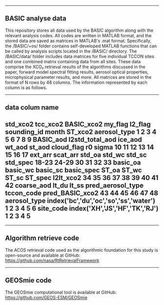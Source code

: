 ----------------------
BASIC analyse data
----------------------
This repository stores all data used by the BASIC algorithm along with the relevant analysis codes. 
All codes are written in MATLAB format, and the stored data are saved as matrices in MATLAB's .mat format.
Specifically, the /BASIC/+os/ folder contains self-developed MATLAB functions that 
can be called by analysis scripts located in the /BASIC/ directory. 
The /BASIC/data/ folder includes data matrices for five individual TCCON sites and one combined matrix containing data from all sites. 
These data comprise the XCO₂ retrieval results of the algorithms discussed in the paper, 
forward model spectral fitting results, aerosol optical properties, microphysical parameter results, and more. 
All matrices are stored in the format of N rows by 48 columns. 
The information represented by each column is as follows.

----------------------
data colum name                                
----------------------
std_xco2 tcc_xco2 BASIC_xco2 my_flag l2_flag sounding_id month ST_xco2 aerosol_type 
     1        2      3       4        5         6        7        8      9
BASIC_aod  l2std_total_aod  ice_aod  wt_aod  st_aod  cloud_flag r0  sigma
     10           11            12      13      14        15     16    17
ext_arr  scat_arr  std_oa  std_wc  std_sc  std_spec 
  18-23     24-29     30      31      32       33
basic_oa  basic_wc  basic_sc  basic_spec ST_oa ST_wc ST_sc ST_spec l2lt_xco2
  34         35       36         37        38     39     40      41        42
coarse_aod lt_du lt_ss pred_aerosol_type tccon_code  pred_BASIC_xco2
    43      44     45          46            47              48
aerosol_type index('bc','du','oc','so','ss','water')
                1    2    3    4    5     6
site_code index('XH','JS','HF','TK','RJ')
             1    2    3    4    5
----------------------

----------------------
Algorithm retrieve code
----------------------
The ACOS retrieval code used as the algorithmic foundation for this study 
is open-source and available at GitHub: 
https://github.com/nasa/RtRetrievalFramework

----------------------
GEOSmie code
----------------------
 The GEOSmie computational tool is available at GitHub: 
 https://github.com/GEOS-ESM/GEOSmie
